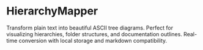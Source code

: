 # HierarchyMapper
Transform plain text into beautiful ASCII tree diagrams. Perfect for visualizing hierarchies, folder structures, and documentation outlines. Real-time conversion with local storage and markdown compatibility.
